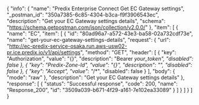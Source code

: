 {
  "info": {
    "name": "Predix Enterprise Connect Get EC Gateway settings",
    "_postman_id": "350a7385-6c85-4304-b3ca-f9f3906543ec",
    "description": "Get your EC Gateway settings details",
    "schema": "https://schema.getpostman.com/json/collection/v2.0.0/"
  },
  "item": [
    {
      "name": "EC",
      "item": [
        {
          "id": "80ad96a7-a572-43e3-ba58-02a732cdf73e",
          "name": "get-your-ec-gateway-settings-details",
          "request": {
            "url": "http://ec-predix-service-osaka.run.aws-usw02-pr.ice.predix.io/v1/api/settings",
            "method": "GET",
            "header": [
              {
                "key": "Authorization",
                "value": "{}",
                "description": "Bearer *your_token",
                "disabled": false
              },
              {
                "key": "Predix-Zone-Id",
                "value": "{}",
                "description": "",
                "disabled": false
              },
              {
                "key": "Accept",
                "value": "*/*",
                "disabled": false
              }
            ],
            "body": {
              "mode": "raw"
            },
            "description": "Get your EC Gateway settings details"
          },
          "response": [
            {
              "status": "Successful response",
              "code": 200,
              "name": "Response_200",
              "id": "3509a039-b671-4f29-a161-7e102ea33089"
            }
          ]
        }
      ]
    }
  ]
}
